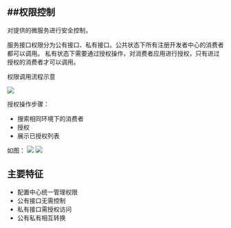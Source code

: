 ##  ##权限控制 
对提供的微服务进行安全控制，

服务接口权限分为公有接口、私有接口。公共状态下所有注册开发者中心的消费者都可以调用。
私有状态下需要通过授权操作，对消费者应用进行授权，只有进过授权的消费者才可以调用。

权限调用流程示意

![](auth.png)


授权操作步骤：
- 搜索相同环境下的消费者
- 授权
- 展示已授权列表

如图：
![](addauth1.png)
![](addauth2.png)


## 主要特征 ##

- 配置中心统一管理权限
- 公有接口无需控制
- 私有接口需授权访问
- 公有私有相互转换